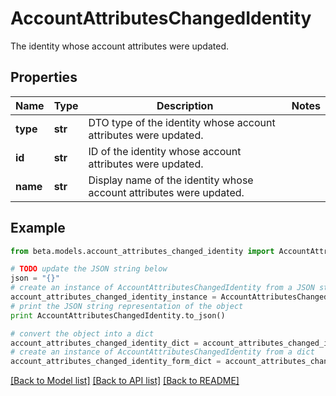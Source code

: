 # AccountAttributesChangedIdentity

The identity whose account attributes were updated.

## Properties
Name | Type | Description | Notes
------------ | ------------- | ------------- | -------------
**type** | **str** | DTO type of the identity whose account attributes were updated. | 
**id** | **str** | ID of the identity whose account attributes were updated. | 
**name** | **str** | Display name of the identity whose account attributes were updated. | 

## Example

```python
from beta.models.account_attributes_changed_identity import AccountAttributesChangedIdentity

# TODO update the JSON string below
json = "{}"
# create an instance of AccountAttributesChangedIdentity from a JSON string
account_attributes_changed_identity_instance = AccountAttributesChangedIdentity.from_json(json)
# print the JSON string representation of the object
print AccountAttributesChangedIdentity.to_json()

# convert the object into a dict
account_attributes_changed_identity_dict = account_attributes_changed_identity_instance.to_dict()
# create an instance of AccountAttributesChangedIdentity from a dict
account_attributes_changed_identity_form_dict = account_attributes_changed_identity.from_dict(account_attributes_changed_identity_dict)
```
[[Back to Model list]](../README.md#documentation-for-models) [[Back to API list]](../README.md#documentation-for-api-endpoints) [[Back to README]](../README.md)



